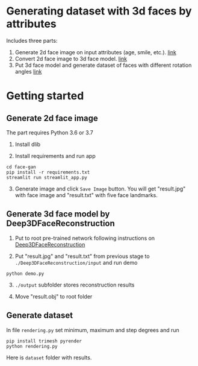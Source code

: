 # Generating dataset with 3d faces by attributes
Includes three parts:

1. Generate 2d face image on input attributes (age, smile, etc.).
   [link](https://github.com/streamlit/demo-face-gan)
2. Convert 2d face image to 3d face model.
   [link](https://github.com/microsoft/Deep3DFaceReconstruction/)
3. Put 3d face model and generate dataset of faces with different rotation angles
   [link](https://github.com/microsoft/Deep3DFaceReconstruction/)

# Getting started
## Generate 2d face image
The part requires Python 3.6 or 3.7
1. Install dlib
   
2. Install requirements and run app
```
cd face-gan
pip install -r requirements.txt
streamlit run streamlit_app.py
```
3. Generate image and click `Save Image` button. You will get "result.jpg" with face image and
   "result.txt" with five face landmarks.

## Generate 3d face model by Deep3DFaceReconstruction

1. Put to root pre-trained network following instructions on 
[Deep3DFaceReconstruction](https://github.com/microsoft/Deep3DFaceReconstruction/tree/15c919c179c449ee87f37c0fa86da7eb6607edac#testing-with-pre-trained-network)
   
2. Put "result.jpg" and "result.txt" from previous stage to `./Deep3DFaceReconstruction/input` and run demo
```
python demo.py
```

3. `./output` subfolder stores reconstruction results

4. Move "result.obj" to root folder

## Generate dataset

In file `rendering.py` set minimum, maximum and step degrees and run
```
pip install trimesh pyrender
python rendering.py
```
Here is `dataset` folder with results.
